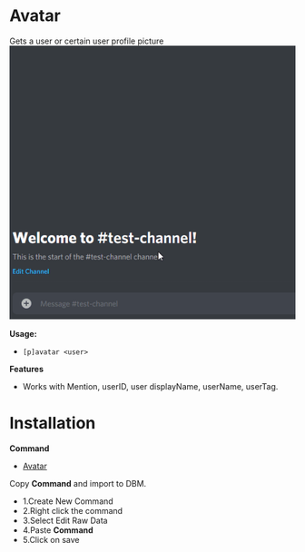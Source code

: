 
# Avatar

Gets a user or certain user profile picture <br>
![GIF](https://raw.githubusercontent.com/Gr3nDy/Discord-Bot-Maker/master/Raw-Data/avatar/Screenshot/avatar.gif)

**Usage:**
* `[p]avatar <user>`

**Features**
* Works with Mention, userID, user displayName, userName, userTag.


# Installation
<b>Command</b>

* [Avatar](https://raw.githubusercontent.com/Gr3nDy/Discord-Bot-Maker/master/Raw-Data/avatar/avatar.json)

Copy <b>Command</b> and import to
DBM.
* 1.Create New Command
* 2.Right click the command
* 3.Select Edit Raw Data
* 4.Paste <b>Command</b>
* 5.Click on save




